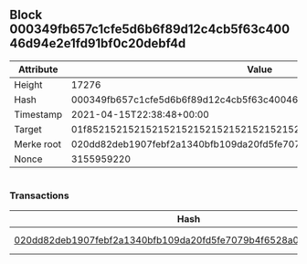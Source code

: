 ## Block 000349fb657c1cfe5d6b6f89d12c4cb5f63c40046d94e2e1fd91bf0c20debf4d

Attribute | Value
--- | ---
Height | 17276
Hash | 000349fb657c1cfe5d6b6f89d12c4cb5f63c40046d94e2e1fd91bf0c20debf4d
Timestamp | 2021-04-15T22:38:48+00:00
Target | 01f8521521521521521521521521521521521521521521521521521521521521
Merke root | 020dd82deb1907febf2a1340bfb109da20fd5fe7079b4f6528a0a4ef181aeec9
Nonce | 3155959220

```

```

### Transactions

Hash | Amount
--- | ---
[020dd82deb1907febf2a1340bfb109da20fd5fe7079b4f6528a0a4ef181aeec9](020dd82deb1907febf2a1340bfb109da20fd5fe7079b4f6528a0a4ef181aeec9.md) | 10.00000000 SKEPTI 
